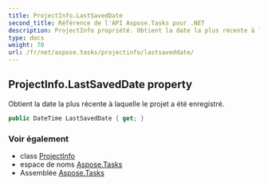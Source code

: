 ```yaml
---
title: ProjectInfo.LastSavedDate
second_title: Référence de l'API Aspose.Tasks pour .NET
description: ProjectInfo propriété. Obtient la date la plus récente à laquelle le projet a été enregistré.
type: docs
weight: 70
url: /fr/net/aspose.tasks/projectinfo/lastsaveddate/
---
```

## ProjectInfo.LastSavedDate property

Obtient la date la plus récente à laquelle le projet a été enregistré.

```csharp
public DateTime LastSavedDate { get; }
```

### Voir également

* class [ProjectInfo](../)
* espace de noms [Aspose.Tasks](../../projectinfo/)
* Assemblée [Aspose.Tasks](../../../)


